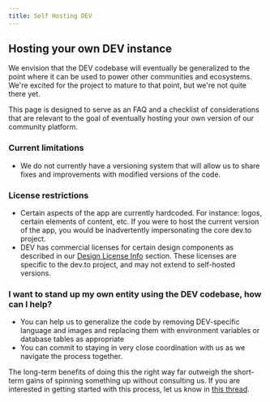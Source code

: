 ```yaml
---
title: Self Hosting DEV
---
```


## Hosting your own DEV instance

We envision that the DEV codebase will eventually be generalized to the point
where it can be used to power other communities and ecosystems. We're excited
for the project to mature to that point, but we're not quite there yet.

This page is designed to serve as an FAQ and a checklist of considerations that
are relevant to the goal of eventually hosting your own version of our community
platform.

### Current limitations

- We do not currently have a versioning system that will allow us to share fixes
  and improvements with modified versions of the code.

### License restrictions

- Certain aspects of the app are currently hardcoded. For instance: logos,
  certain elements of content, etc. If you were to host the current version of
  the app, you would be inadvertently impersonating the core dev.to project.
- DEV has commercial licenses for certain design components as described in our
  [Design License
  Info](https://docs.dev.to/design/branding/#design-license-info) section. These
  licenses are specific to the dev.to project, and may not extend to self-hosted
  versions.

### I want to stand up my own entity using the DEV codebase, how can I help?

- You can help us to generalize the code by removing DEV-specific language and
  images and replacing them with environment variables or database tables as
  appropriate
- You can commit to staying in very close coordination with us as we navigate
  the process together.

The long-term benefits of doing this the right way far outweigh the short-term
gains of spinning something up without consulting us. If you are interested in
getting started with this process, let us know in [this
thread](https://dev.to/ben/so-you-want-to-stand-up-your-own-instance-of-dev-help-thread-1elo).
